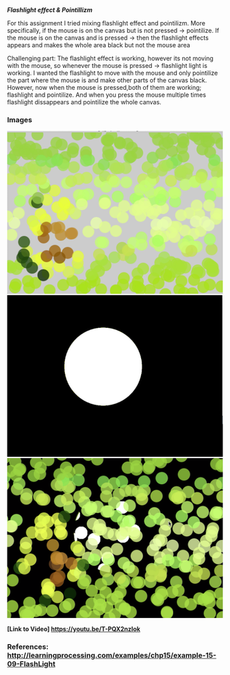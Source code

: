 ***Flashlight effect & Pointillizm***

For this assignment I tried mixing flashlight effect and pointilizm. More specifically, if the mouse is on the canvas but is not pressed -> pointilize. If the mouse is on the canvas and is pressed -> then the flashlight effects appears and makes the whole area black but not the mouse area
             
Challenging part: The flashlight effect is working, however its not moving with the mouse, so whenever the mouse is pressed -> flashlight light is working. I wanted the flashlight to move with the mouse and only pointilize the part where the mouse is and make other parts of the canvas black. However, now when the mouse is pressed,both of them are working; flashlight and pointilize. And when you press the mouse multiple times flashlight dissappears and pointilize the whole canvas.
 
### Images

![](1.png)
![](2.png)
![](3.png)



**[Link to Video] https://youtu.be/T-PQX2nzIok**






### References: http://learningprocessing.com/examples/chp15/example-15-09-FlashLight

